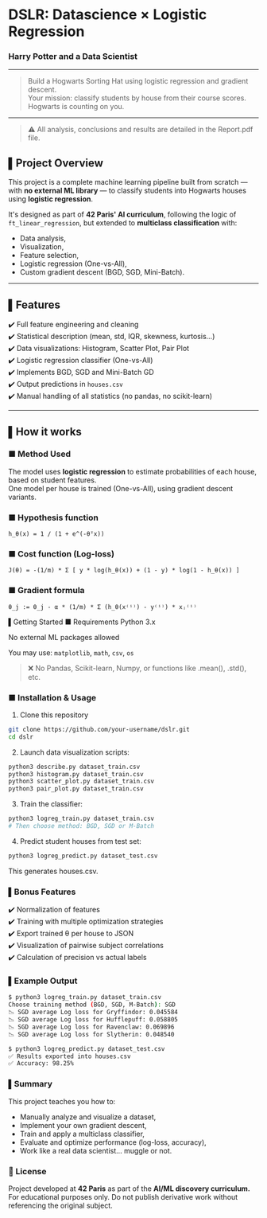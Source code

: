 # DSLR: Datascience × Logistic Regression  
### Harry Potter and a Data Scientist 

---

> Build a Hogwarts Sorting Hat using logistic regression and gradient descent.  
> Your mission: classify students by house from their course scores. Hogwarts is counting on you.

---

> ⚠️ All analysis, conclusions and results are detailed in the Report.pdf file.

## ▌Project Overview

This project is a complete machine learning pipeline built from scratch — with **no external ML library** — to classify students into Hogwarts houses using **logistic regression**.

It's designed as part of **42 Paris' AI curriculum**, following the logic of `ft_linear_regression`, but extended to **multiclass classification** with:
- Data analysis,
- Visualization,
- Feature selection,
- Logistic regression (One-vs-All),
- Custom gradient descent (BGD, SGD, Mini-Batch).

---

## ▌Features

✔️ Full feature engineering and cleaning  
✔️ Statistical description (mean, std, IQR, skewness, kurtosis...)  
✔️ Data visualizations: Histogram, Scatter Plot, Pair Plot  
✔️ Logistic regression classifier (One-vs-All)  
✔️ Implements BGD, SGD and Mini-Batch GD  
✔️ Output predictions in `houses.csv`  
✔️ Manual handling of all statistics (no pandas, no scikit-learn)

---

## ▌How it works

### ■ Method Used

The model uses **logistic regression** to estimate probabilities of each house, based on student features.  
One model per house is trained (One-vs-All), using gradient descent variants.

### ■ Hypothesis function

```text
h_θ(x) = 1 / (1 + e^(-θᵀx))
```
### ■ Cost function (Log-loss)

```text
J(θ) = -(1/m) * Σ [ y * log(h_θ(x)) + (1 - y) * log(1 - h_θ(x)) ]
```

### ■ Gradient formula

```text
θ_j := θ_j - α * (1/m) * Σ (h_θ(x⁽ⁱ⁾) - y⁽ⁱ⁾) * xⱼ⁽ⁱ⁾
```

▌Getting Started
■ Requirements
Python 3.x

No external ML packages allowed

You may use: `matplotlib`, `math`, `csv`, `os`

> ❌ No Pandas, Scikit-learn, Numpy, or functions like .mean(), .std(), etc.

### ■ Installation & Usage
1. Clone this repository

```bash
git clone https://github.com/your-username/dslr.git
cd dslr
```

2. Launch data visualization scripts:

```bash
python3 describe.py dataset_train.csv
python3 histogram.py dataset_train.csv
python3 scatter_plot.py dataset_train.csv
python3 pair_plot.py dataset_train.csv
```

3. Train the classifier:

```bash
python3 logreg_train.py dataset_train.csv
# Then choose method: BGD, SGD or M-Batch
```

4. Predict student houses from test set:

```bash
python3 logreg_predict.py dataset_test.csv
```
This generates houses.csv.

### ▌Bonus Features

✔️ Normalization of features  
✔️ Training with multiple optimization strategies  
✔️ Export trained θ per house to JSON  
✔️ Visualization of pairwise subject correlations   
✔️ Calculation of precision vs actual labels  


### ▌Example Output

```bash
$ python3 logreg_train.py dataset_train.csv
Choose training method (BGD, SGD, M-Batch): SGD
📉 SGD average Log loss for Gryffindor: 0.045584
📉 SGD average Log loss for Hufflepuff: 0.058805
📉 SGD average Log loss for Ravenclaw: 0.069896
📉 SGD average Log loss for Slytherin: 0.048540

$ python3 logreg_predict.py dataset_test.csv
✅ Results exported into houses.csv
✅ Accuracy: 98.25%
```

### ▌Summary
This project teaches you how to:

- Manually analyze and visualize a dataset,
- Implement your own gradient descent,
- Train and apply a multiclass classifier,
- Evaluate and optimize performance (log-loss, accuracy),
- Work like a real data scientist... muggle or not.

### 📜 License
Project developed at **42 Paris** as part of the **AI/ML discovery curriculum.**
For educational purposes only.
Do not publish derivative work without referencing the original subject.

